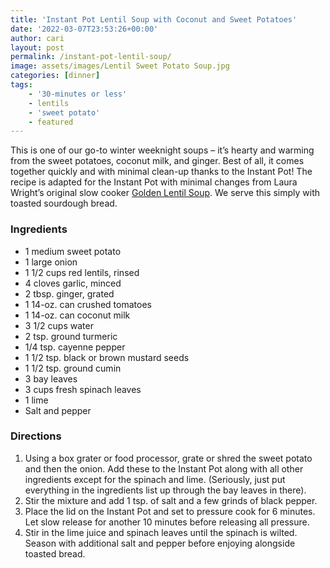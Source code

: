 ```yaml
---
title: 'Instant Pot Lentil Soup with Coconut and Sweet Potatoes'
date: '2022-03-07T23:53:26+00:00'
author: cari
layout: post
permalink: /instant-pot-lentil-soup/
image: assets/images/Lentil Sweet Potato Soup.jpg
categories: [dinner]
tags:
    - '30-minutes or less'
    - lentils
    - 'sweet potato'
    - featured
---
```


This is one of our go-to winter weeknight soups – it’s hearty and warming from the sweet potatoes, coconut milk, and ginger. Best of all, it comes together quickly and with minimal clean-up thanks to the Instant Pot! The recipe is adapted for the Instant Pot with minimal changes from Laura Wright’s original slow cooker [Golden Lentil Soup](https://thefirstmess.com/2017/11/15/slow-golden-lentil-soup-recipe/#recipe "Golden Lentil Soup"). We serve this simply with toasted sourdough bread.

<h3> Ingredients </h3>

- 1 medium sweet potato
- 1 large onion
- 1 1/2 cups red lentils, rinsed
- 4 cloves garlic, minced
- 2 tbsp. ginger, grated
- 1 14-oz. can crushed tomatoes
- 1 14-oz. can coconut milk
- 3 1/2 cups water
- 2 tsp. ground turmeric
- 1/4 tsp. cayenne pepper
- 1 1/2 tsp. black or brown mustard seeds
- 1 1/2 tsp. ground cumin
- 3 bay leaves
- 3 cups fresh spinach leaves
- 1 lime
- Salt and pepper

<h3> Directions </h3>

1. Using a box grater or food processor, grate or shred the sweet potato and then the onion. Add these to the Instant Pot along with all other ingredients except for the spinach and lime. (Seriously, just put everything in the ingredients list up through the bay leaves in there).
2. Stir the mixture and add 1 tsp. of salt and a few grinds of black pepper.
3. Place the lid on the Instant Pot and set to pressure cook for 6 minutes. Let slow release for another 10 minutes before releasing all pressure.
4. Stir in the lime juice and spinach leaves until the spinach is wilted. Season with additional salt and pepper before enjoying alongside toasted bread.
